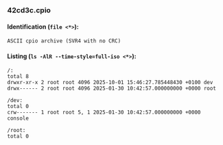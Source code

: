 ### 42cd3c.cpio
#### Identification (`file <*>`):
```
ASCII cpio archive (SVR4 with no CRC)
```
#### Listing (`ls -AlR --time-style=full-iso <*>`):
```
/:
total 8
drwxr-xr-x 2 root root 4096 2025-10-01 15:46:27.785448430 +0100 dev
drwx------ 2 root root 4096 2025-01-30 10:42:57.000000000 +0000 root

/dev:
total 0
crw------- 1 root root 5, 1 2025-01-30 10:42:57.000000000 +0000 console

/root:
total 0
```

